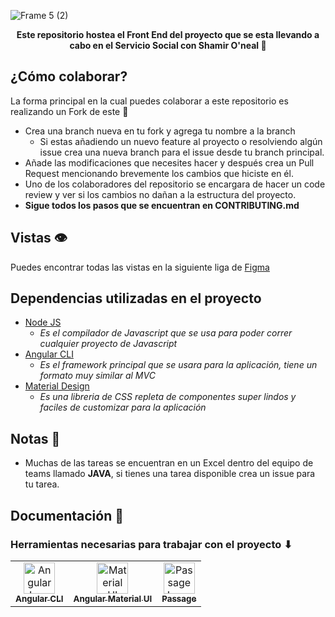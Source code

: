 ![Frame 5 (2)](https://user-images.githubusercontent.com/57787993/207780975-52e71eb8-20a5-4ae4-8d06-bb7c5cd84d8e.png)

<div align="center">
 <b>Este repositorio hostea el Front End del proyecto que se esta llevando a cabo en el Servicio Social con Shamir O'neal 🏀 </b>
</div>



## ¿Cómo colaborar?
La forma principal en la cual puedes colaborar a este repositorio es realizando un Fork de este 🍴
- Crea una branch nueva en tu fork y agrega tu nombre a la branch
  - Si estas añadiendo un nuevo feature al proyecto o resolviendo algún issue crea una nueva branch para el issue desde tu branch principal.
- Añade las modificaciones que necesites hacer y después crea un Pull Request mencionando brevemente los cambios que hiciste en él. 
- Uno de los colaboradores del repositorio se encargara de hacer un code review y ver si los cambios no dañan a la estructura del proyecto. 
- **Sigue todos los pasos que se encuentran en CONTRIBUTING.md**

## Vistas 👁
Puedes encontrar todas las vistas en la siguiente liga de [Figma](https://www.figma.com/file/GPEyXudaicMLDPdt1uz19E/Shamir-O'neal?node-id=1%3A2&t=CpuHUmEP6Wa5uCjW-1)
## Dependencias utilizadas en el proyecto
- [Node JS](https://nodejs.org/en/) 
  - *Es el compilador de Javascript que se usa para poder correr cualquier proyecto de Javascript*
- [Angular CLI](https://www.bing.com/search?q=angular+cli&cvid=b0e99da936f1491981d3d6d1e05c648a&aqs=edge.0.0l9.1919j0j4&FORM=ANAB01&PC=U531) 
  - *Es el framework principal que se usara para la aplicación, tiene un formato muy similar al MVC*
- [Material Design](https://material.angular.io/) 
  - *Es una libreria de CSS repleta de componentes super lindos y faciles de customizar para la aplicación*   


## Notas 📝
- Muchas de las tareas se encuentran en un Excel dentro del equipo de teams llamado **JAVA**, si tienes una tarea disponible crea un issue para tu tarea.

## Documentación 📄

### Herramientas necesarias para trabajar con el proyecto ⬇
<table>
<tr>
    <td align="center">
        <a href="https://angular.io/cli">
            <img src="https://angular.io/assets/images/logos/angularjs/AngularJS-Shield.svg" alt="Angular Icon" width="50px"/>
            <br />
            <sub><b>Angular CLI</b></sub>
        </a>
    </td>
    <td align="center">
        <a href="https://material.angular.io/guide/getting-started">
            <img src="https://play-lh.googleusercontent.com/qhV0NtKrkgNsTSKIjjqFSVkJpTibe5RBcrxb6y5te70EH5VZXGzd5dGUCkHIpHxq94hQ" alt="Material UI Angular Logo" width="50px"/>
            <br />
            <sub><b>Angular Material UI</b></sub>
        </a>
    </td>
    <td align="center">
        <a href="https://docs.passage.id/">
            <img src="https://user-images.githubusercontent.com/57787993/207778709-35847bd7-1c91-4398-9a74-e77ad803b2b2.png" alt="Passage Logo" width="50px"/>
            <br />
            <sub><b>Passage</b></sub>
        </a>
    </td>
  </tr>
</table>


